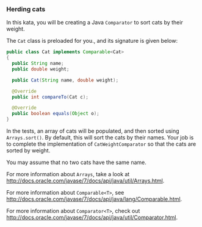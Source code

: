 ### Herding cats  

In this kata, you will be creating a Java `Comparator` to sort cats by their weight.

The `Cat` class is preloaded for you., and its signature is given below:
```java
public class Cat implements Comparable<Cat>
{
  public String name;
  public double weight;

  public Cat(String name, double weight);

  @Override
  public int compareTo(Cat c);

  @Override
  public boolean equals(Object o);
}
```
In the tests, an array of cats will be populated, and then sorted using `Arrays.sort()`. By default, this will sort the cats by their names. Your job is to complete the implementation of `CatWeightComparator` so that the cats are sorted by weight.

You may assume that no two cats have the same name.

For more information about `Arrays`, take a look at http://docs.oracle.com/javase/7/docs/api/java/util/Arrays.html.

For more information about `Comparable<T>`, see http://docs.oracle.com/javase/7/docs/api/java/lang/Comparable.html.

For more information about `Comparator<T>`, check out http://docs.oracle.com/javase/7/docs/api/java/util/Comparator.html.
